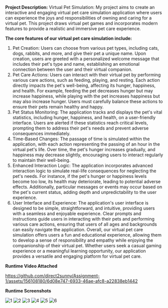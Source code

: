 **Project Description:** 
Virtual Pet Simulation: My project aims to create an interactive and engaging virtual pet care simulation application where users can experience the joys and responsibilities of owning and caring for a virtual pet. This project draws virtual pet games and incorporates modern features to provide a realistic and immersive pet care experience.

**The core features of our virtual pet care simulation include:** 
1. Pet Creation:
Users can choose from various pet types, including cats, dogs, rabbits, and more, and give their pet a unique name. Upon creation, users are greeted with a personalized welcome message that includes their pet's type and name, establishing an emotional connection between the user and their virtual companion.
2. Pet Care Actions:
Users can interact with their virtual pet by performing various care actions, such as feeding, playing, and resting. Each action directly impacts the pet's well-being, affecting its hunger, happiness, and health. For example, feeding the pet decreases hunger but may increase happiness, while playing with the pet increases happiness but may also increase hunger. Users must carefully balance these actions to ensure their pets remain healthy and happy.
3. Pet Status Monitoring:
The application tracks and displays the pet's vital statistics, including hunger, happiness, and health, on a user-friendly interface. Users are alerted if these statistics reach critical levels, prompting them to address their pet's needs and prevent adverse consequences immediately.
4. Time-Based Changes:
The passage of time is simulated within the application, with each action representing the passing of an hour in the virtual pet's life. Over time, the pet's hunger increases gradually, and happiness may decrease slightly, encouraging users to interact regularly to maintain their well-being.
5. Enhanced Interaction Logic:
The application incorporates advanced interaction logic to simulate real-life consequences for neglecting the pet's needs. For instance, if the pet's hunger or happiness levels become too low, its health may deteriorate, leading to potential adverse effects. Additionally, particular messages or events may occur based on the pet's current status, adding depth and unpredictability to the user experience.
6. User Interface and Experience:
The application's user interface is designed to be simple, straightforward, and intuitive, providing users with a seamless and enjoyable experience. Clear prompts and instructions guide users in interacting with their pets and performing various care actions, ensuring that users of all ages and backgrounds can easily navigate the application.
Overall, our virtual pet care simulation offers users a fun and educational experience, allowing them to develop a sense of responsibility and empathy while enjoying the companionship of their virtual pet. Whether users seek a casual gaming experience or a meaningful learning opportunity, our application provides a versatile and engaging platform for virtual pet care.




**Runtime Video Attached**





https://github.com/direct2sunny/Assignment-1/assets/156108180/6d08e747-6933-46ae-afc8-a22838eb1442








**Runtime Screenshots**


![1](https://github.com/direct2sunny/Assignment-1/assets/156108180/b8dddae3-cd04-497f-a6b1-10af953bcff9)
![2](https://github.com/direct2sunny/Assignment-1/assets/156108180/f273709c-0bdf-46d8-9dfa-c8404b63b99b)
![3](https://github.com/direct2sunny/Assignment-1/assets/156108180/7ce7ce89-d6e4-418f-a25f-b68b249135f0)
![4](https://github.com/direct2sunny/Assignment-1/assets/156108180/e173f129-bdd9-4569-8d38-3e87f0c23136)
![5](https://github.com/direct2sunny/Assignment-1/assets/156108180/e31ab319-7410-4e85-963e-4176a1e71318)
![6](https://github.com/direct2sunny/Assignment-1/assets/156108180/06602b11-26ff-4b8b-862f-4657f86b4988)







